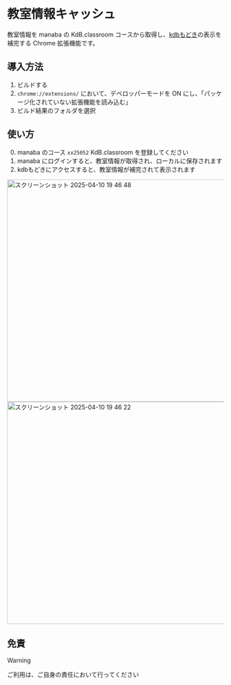 # 教室情報キャッシュ

教室情報を manaba の KdB.classroom コースから取得し、[kdbもどき](https://make-it-tsukuba.github.io/alternative-tsukuba-kdb/)の表示を補完する Chrome 拡張機能です。

## 導入方法

1. ビルドする
2. `chrome://extensions/` において、デベロッパーモードを ON にし、「パッケージ化されていない拡張機能を読み込む」
3. ビルド結果のフォルダを選択

## 使い方

0. manaba のコース `xx25052` KdB.classroom を登録してください
1. manaba にログインすると、教室情報が取得され、ローカルに保存されます
2. kdbもどきにアクセスすると、教室情報が補完されて表示されます

<img width="517" alt="スクリーンショット 2025-04-10 19 46 48" src="https://github.com/user-attachments/assets/4f29fb2d-baea-470f-b7a2-a022b1a6234c" />
<img width="517" alt="スクリーンショット 2025-04-10 19 46 22" src="https://github.com/user-attachments/assets/d012ae3b-67f3-4d57-a0bf-c855a7261c52" />


## 免責

> [!WARNING]
>
> ご利用は、ご自身の責任において行ってください
